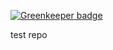 
[![Greenkeeper badge](https://badges.greenkeeper.io/gtktsc/lethree.svg)](https://greenkeeper.io/)

test repo
